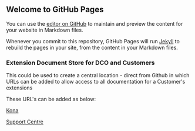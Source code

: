 ## Welcome to GitHub Pages

You can use the [editor on GitHub](https://github.com/SamanthaLippett/Test/edit/master/README.md) to maintain and preview the content for your website in Markdown files.

Whenever you commit to this repository, GitHub Pages will run [Jekyll](https://jekyllrb.com/) to rebuild the pages in your site, from the content in your Markdown files.

### Extension Document Store for DCO and Customers

This could be used to create a central location - direct from Github in which URLs can be added to allow access to all documentation for a Customer's extensions

These URL's can be added as below:

[Kona](http://www.kona/com)

[Support Centre](https://deltek.custhelp.com/)
